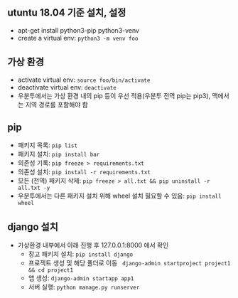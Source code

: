## utuntu 18.04 기준 설치, 설정
* apt-get install python3-pip python3-venv
* create a virtual env: ``` python3 -m venv foo ```

## 가상 환경
* activate virtual env: ``` source foo/bin/activate ```
* deactivate virtual env: ``` deactivate ```
* 우분투에서는 가상 환경 내의 pip 등이 우선 적용(우분투 전역 pip는 pip3), 맥에서는 지역 경로를 포함해야 함

## pip
* 패키지 목록: ``` pip list ```
* 패키지 설치: ``` pip install bar ```
* 의존성 기록: ``` pip freeze > requirements.txt ```
* 의존성 설치: ``` pip install -r requirements.txt ```
* 모든 (전역) 패키지 삭제: ``` pip freeze > all.txt && pip uninstall -r all.txt -y ```
* 우분투에서는 다른 패키지 설치 위해 wheel 설치 필요할 수 있음: ``` pip install wheel ```

## django 설치
* 가상환경 내부에서 아래 진행 후 127.0.0.1:8000 에서 확인
	* 장고 패키지 설치: ``` pip install django ```
	* 프로젝트 생성 및 해당 폴더로 이동 ``` django-admin startproject project1 && cd project1```
	* 앱 생성: ``` django-admin startapp app1 ```
	* 서버 실행: ``` python manage.py runserver ```
